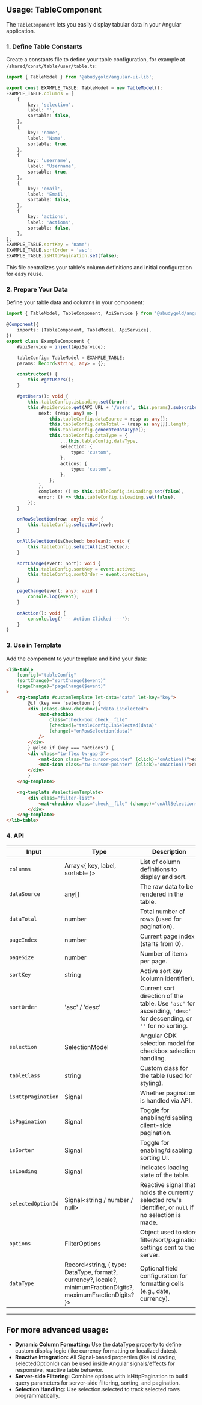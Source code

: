 ## Usage: TableComponent

The `TableComponent` lets you easily display tabular data in your Angular application.

### 1. Define Table Constants

Create a constants file to define your table configuration, for example at `/shared/const/table/user/table.ts`:

```typescript
import { TableModel } from '@abudygold/angular-ui-lib';

export const EXAMPLE_TABLE: TableModel = new TableModel();
EXAMPLE_TABLE.columns = [
	{
		key: 'selection',
		label: '',
		sortable: false,
	},
	{
		key: 'name',
		label: 'Name',
		sortable: true,
	},
	{
		key: 'username',
		label: 'Username',
		sortable: true,
	},
	{
		key: 'email',
		label: 'Email',
		sortable: false,
	},
	{
		key: 'actions',
		label: 'Actions',
		sortable: false,
	},
];
EXAMPLE_TABLE.sortKey = 'name';
EXAMPLE_TABLE.sortOrder = 'asc';
EXAMPLE_TABLE.isHttpPagination.set(false);
```

This file centralizes your table's column definitions and initial configuration for easy reuse.

### 2. Prepare Your Data

Define your table data and columns in your component:

```typescript
import { TableModel, TableComponent, ApiService } from '@abudygold/angular-ui-lib';

@Component({
	imports: [TableComponent, TableModel, ApiService],
})
export class ExampleComponent {
	#apiService = inject(ApiService);

	tableConfig: TableModel = EXAMPLE_TABLE;
	params: Record<string, any> = {};

	constructor() {
		this.#getUsers();
	}

	#getUsers(): void {
		this.tableConfig.isLoading.set(true);
		this.#apiService.get(API_URL + '/users', this.params).subscribe({
			next: (resp: any) => {
				this.tableConfig.dataSource = resp as any[];
				this.tableConfig.dataTotal = (resp as any[]).length;
				this.tableConfig.generateDataType();
				this.tableConfig.dataType = {
					...this.tableConfig.dataType,
					selection: {
						type: 'custom',
					},
					actions: {
						type: 'custom',
					},
				};
			},
			complete: () => this.tableConfig.isLoading.set(false),
			error: () => this.tableConfig.isLoading.set(false),
		});
	}

	onRowSelection(row: any): void {
		this.tableConfig.selectRow(row);
	}

	onAllSelection(isChecked: boolean): void {
		this.tableConfig.selectAll(isChecked);
	}

	sortChange(event: Sort): void {
		this.tableConfig.sortKey = event.active;
		this.tableConfig.sortOrder = event.direction;
	}

	pageChange(event: any): void {
		console.log(event);
	}

	onAction(): void {
		console.log('--- Action Clicked ---');
	}
}
```

### 3. Use in Template

Add the component to your template and bind your data:

```html
<lib-table
	[config]="tableConfig"
	(sortChange)="sortChange($event)"
	(pageChange)="pageChange($event)"
>
	<ng-template #customTemplate let-data="data" let-key="key">
		@if (key === 'selection') {
		<div [class.show-checkbox]="data.isSelected">
			<mat-checkbox
				class="check-box check__file"
				[checked]="tableConfig.isSelected(data)"
				(change)="onRowSelection(data)"
			/>
		</div>
		} @else if (key === 'actions') {
		<div class="tw-flex tw-gap-3">
			<mat-icon class="tw-cursor-pointer" (click)="onAction()">edit</mat-icon>
			<mat-icon class="tw-cursor-pointer" (click)="onAction()">delete</mat-icon>
		</div>
		}
	</ng-template>

	<ng-template #selectionTemplate>
		<div class="filter-list">
			<mat-checkbox class="check__file" (change)="onAllSelection($event.checked)" />
		</div>
	</ng-template>
</lib-table>
```

### 4. API

| Input              | Type                                                                                                            | Description                                                                                                      |
| ------------------ | --------------------------------------------------------------------------------------------------------------- | ---------------------------------------------------------------------------------------------------------------- |
| `columns`          | Array<{ key, label, sortable }>                                                                                 | List of column definitions to display and sort.                                                                  |
| `dataSource`       | any[]                                                                                                           | The raw data to be rendered in the table.                                                                        |
| `dataTotal`        | number                                                                                                          | Total number of rows (used for pagination).                                                                      |
| `pageIndex`        | number                                                                                                          | Current page index (starts from 0).                                                                              |
| `pageSize`         | number                                                                                                          | Number of items per page.                                                                                        |
| `sortKey`          | string                                                                                                          | Active sort key (column identifier).                                                                             |
| `sortOrder`        | 'asc' / 'desc'                                                                                                  | Current sort direction of the table. Use `'asc'` for ascending, `'desc'` for descending, or `''` for no sorting. |
| `selection`        | SelectionModel<any>                                                                                             | Angular CDK selection model for checkbox selection handling.                                                     |
| `tableClass`       | string                                                                                                          | Custom class for the table (used for styling).                                                                   |
| `isHttpPagination` | Signal<boolean>                                                                                                 | Whether pagination is handled via API.                                                                           |
| `isPagination`     | Signal<boolean>                                                                                                 | Toggle for enabling/disabling client-side pagination.                                                            |
| `isSorter`         | Signal<boolean>                                                                                                 | Toggle for enabling/disabling sorting UI.                                                                        |
| `isLoading`        | Signal<boolean>                                                                                                 | Indicates loading state of the table.                                                                            |
| `selectedOptionId` | Signal<string / number / null>                                                                                  | Reactive signal that holds the currently selected row's identifier, or `null` if no selection is made.           |
| `options`          | FilterOptions                                                                                                   | Object used to store filter/sort/pagination settings sent to the server.                                         |
| `dataType`         | Record<string, { type: DataType, format?, currency?, locale?, minimumFractionDigits?, maximumFractionDigits? }> | Optional field configuration for formatting cells (e.g., date, currency).                                        |

---

## For more advanced usage:

- **Dynamic Column Formatting:** Use the dataType property to define custom display logic (like currency formatting or localized dates).
- **Reactive Integration:** All Signal-based properties (like isLoading, selectedOptionId) can be used inside Angular signals/effects for responsive, reactive table behavior.
- **Server-side Filtering:** Combine options with isHttpPagination to build query parameters for server-side filtering, sorting, and pagination.
- **Selection Handling:** Use selection.selected to track selected rows programmatically.
